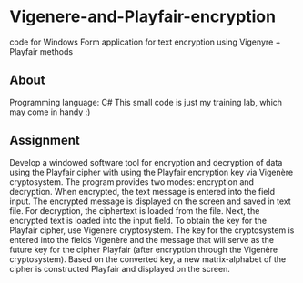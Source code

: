 # Vigenere-and-Playfair-encryption
code for Windows Form application for text encryption using Vigenуre +  Playfair methods
## About
Programming language: C#
This small code is just my training lab, which may come in handy :)
## Assignment
Develop a windowed software tool for encryption and
decryption of data using the Playfair cipher with
using the Playfair encryption key via
Vigenère cryptosystem.
The program provides two modes: encryption and
decryption. When encrypted, the text message is entered into the field
input. The encrypted message is displayed on the screen and saved in
text file.
For decryption, the ciphertext is loaded from the file.
Next, the encrypted text is loaded into the input field.
To obtain the key for the Playfair cipher, use
Vigenere cryptosystem. The key for the cryptosystem is entered into the fields
Vigenère and the message that will serve as the future key for the cipher
Playfair (after encryption through the Vigenère cryptosystem).
Based on the converted key, a new matrix-alphabet of the cipher is constructed
Playfair and displayed on the screen.
